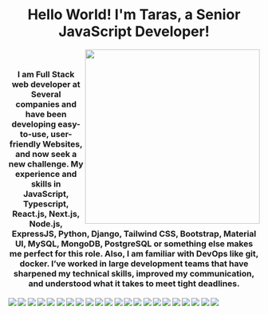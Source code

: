 <h1 align="center">
  Hello World! I'm Taras, a Senior JavaScript Developer!
</h1>

<p align="center">
  <img src="https://raw.githubusercontent.com/MicaelliMedeiros/micaellimedeiros/master/image/computer-illustration.png" min-width="380px" max-width="450px" width="350px" align="right"> <br>
</p>

<h3 align="center">I am Full Stack web developer at Several companies and have been developing easy-to-use, user-friendly Websites, and now seek a new challenge. My experience and skills in JavaScript, Typescript, React.js, Next.js, Node.js, ExpressJS, Python, Django, Tailwind CSS, Bootstrap, Material UI, MySQL, MongoDB, PostgreSQL or something else makes me perfect for this role. Also, I am familiar with DevOps like git, docker. I’ve worked in large development teams that have sharpened my technical skills, improved my communication, and understood what it takes to meet tight deadlines.</h3>

#### ![](https://img.shields.io/badge/React-blue) ![](https://img.shields.io/badge/Next-blue) ![](https://img.shields.io/badge/Typescript-blue) ![](https://img.shields.io/badge/Node-blue) ![](https://img.shields.io/badge/Express-blue) ![](https://img.shields.io/badge/Python-blue) ![](https://img.shields.io/badge/Django-blue) ![](https://img.shields.io/badge/PHP-blue) ![](https://img.shields.io/badge/Laravel-blue) ![](https://img.shields.io/badge/CodeIgniter-blue) ![](https://img.shields.io/badge/WordPress-blue) ![](https://img.shields.io/badge/Shopify-blue) ![](https://img.shields.io/badge/Azure-blue) ![](https://img.shields.io/badge/AWS-blue) ![](https://img.shields.io/badge/DevOps-blue) ![](https://img.shields.io/badge/HTML-blue) ![](https://img.shields.io/badge/CSS-blue) ![](https://img.shields.io/badge/Tailwind-blue) ![](https://img.shields.io/badge/BootStrap-blue) ![](https://img.shields.io/badge/PostgreSQL-blue) ![](https://img.shields.io/badge/MySQL-blue) ![](https://img.shields.io/badge/MongoDB-blue)


